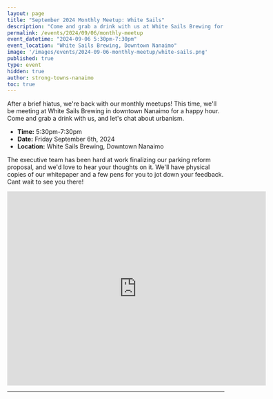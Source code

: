 ```yaml
---
layout: page
title: "September 2024 Monthly Meetup: White Sails"
description: "Come and grab a drink with us at White Sails Brewing for our September 2024 monthly meetup! We've been working hard on our parking reform proposal, and we'd love to hear your thoughts."
permalink: /events/2024/09/06/monthly-meetup
event_datetime: "2024-09-06 5:30pm-7:30pm"
event_location: "White Sails Brewing, Downtown Nanaimo"
image: '/images/events/2024-09-06-monthly-meetup/white-sails.png'
published: true
type: event
hidden: true
author: strong-towns-nanaimo
toc: true
---
```


After a brief hiatus, we're back with our monthly meetups! 
This time, we'll be meeting at White Sails Brewing in downtown Nanaimo for a happy hour. 
Come and grab a drink with us, and let's chat about urbanism.

* **Time:** 5:30pm-7:30pm
* **Date:** Friday September 6th, 2024
* **Location:** White Sails Brewing, Downtown Nanaimo

The executive team has been hard at work finalizing our parking reform proposal, and we'd love to hear your thoughts on it.
We'll have physical copies of our whitepaper and a few pens for you to jot down your feedback.
Cant wait to see you there!

<iframe src="https://www.google.com/maps/embed?pb=!1m18!1m12!1m3!1d4344.287145541753!2d-123.94235962251881!3d49.17000397872553!2m3!1f0!2f0!3f0!3m2!1i1024!2i768!4f13.1!3m3!1m2!1s0x5488a15edfd96017%3A0x5b83fa99b199f302!2sWhite%20Sails%20Brewing!5e1!3m2!1sen!2sca!4v1725148417395!5m2!1sen!2sca" width="600" height="450" style="border:0;" allowfullscreen="" loading="lazy" referrerpolicy="no-referrer-when-downgrade"></iframe>

***
